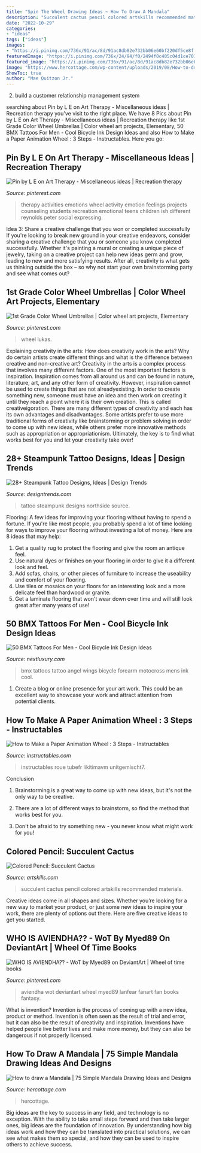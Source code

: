 ```yaml
---
title: "Spin The Wheel Drawing Ideas ~ How To Draw A Mandala"
description: "Succulent cactus pencil colored artskills recommended materials"
date: "2022-10-29"
categories:
- "ideas"
tags: ["ideas"]
images:
- "https://i.pinimg.com/736x/91/ac/8d/91ac8db82e732bb06e60bf220df5ce8f.jpg"
featuredImage: "https://i.pinimg.com/736x/24/94/f0/2494f0c405c04d1ce70199e357d367d9--primary-colors-secondary-color.jpg"
featured_image: "https://i.pinimg.com/736x/91/ac/8d/91ac8db82e732bb06e60bf220df5ce8f.jpg"
image: "https://www.hercottage.com/wp-content/uploads/2019/08/How-to-draw-a-Mandala-40-Simple-Mandala-Drawing-ideas-and-Designs-40.png"
ShowToc: true
author: "Mae Quitzon Jr."
---
```



2. build a customer relationship management system

	

		
searching about Pin by L E on Art Therapy - Miscellaneous ideas | Recreation therapy you've visit to the right place. We have 8 Pics about Pin by L E on Art Therapy - Miscellaneous ideas | Recreation therapy like 1st Grade Color Wheel Umbrellas | Color wheel art projects, Elementary, 50 BMX Tattoos For Men - Cool Bicycle Ink Design Ideas and also How to Make a Paper Animation Wheel : 3 Steps - Instructables. Here you go:
		
    
## Pin By L E On Art Therapy - Miscellaneous Ideas | Recreation Therapy

<img loading=lazy src="https://i.pinimg.com/originals/df/a4/d5/dfa4d55f2192a857538dcd86de5bf838.jpg" onerror="this.onerror=null;this.src='https://tse4.mm.bing.net/th?id=OIP.Ag_PjFBx_8qxabwThcHbOQHaMY&amp;pid=15.1';" alt="Pin by L E on Art Therapy - Miscellaneous ideas | Recreation therapy">

_Source: pinterest.com_

>therapy activities emotions wheel activity emotion feelings projects counseling students recreation emotional teens children ish different reynolds peter social expressing. 

	

Idea 3: Share a creative challenge that you won or completed successfully
If you're looking to break new ground in your creative endeavors, consider sharing a creative challenge that you or someone you know completed successfully. Whether it's painting a mural or creating a unique piece of jewelry, taking on a creative project can help new ideas germ and grow, leading to new and more satisfying results. After all, creativity is what gets us thinking outside the box – so why not start your own brainstorming party and see what comes out?

    
## 1st Grade Color Wheel Umbrellas | Color Wheel Art Projects, Elementary

<img loading=lazy src="https://i.pinimg.com/736x/24/94/f0/2494f0c405c04d1ce70199e357d367d9--primary-colors-secondary-color.jpg" onerror="this.onerror=null;this.src='https://tse1.mm.bing.net/th?id=OIP.2wnZAGXJdCIoTcm50SEr1AHaJ2&amp;pid=15.1';" alt="1st Grade Color Wheel Umbrellas | Color wheel art projects, Elementary">

_Source: pinterest.com_

>wheel lukas. 

	

Explaining creativity in the arts: How does creativity work in the arts? Why do certain artists create different things and what is the difference between creative and non-creative art?
Creativity in the arts is a complex process that involves many different factors. One of the most important factors is inspiration. Inspiration comes from all around us and can be found in nature, literature, art, and any other form of creativity. However, inspiration cannot be used to create things that are not alreadyexisting. In order to create something new, someone must have an idea and then work on creating it until they reach a point where it is their own creation. This is called creativeigoration. There are many different types of creativity and each has its own advantages and disadvantages. Some artists prefer to use more traditional forms of creativity like brainstorming or problem solving in order to come up with new ideas, while others prefer more innovative methods such as appropriation or appropriationism. Ultimately, the key is to find what works best for you and let your creativity take over!

    
## 28+ Steampunk Tattoo Designs, Ideas | Design Trends

<img loading=lazy src="http://images.designtrends.com/wp-content/uploads/2016/02/08111312/Northside-Steampunk-Tattoo-Design.jpg" onerror="this.onerror=null;this.src='https://tse1.mm.bing.net/th?id=OIP.tGfpl0vjyCgrxyv1rnfVOwHaHa&amp;pid=15.1';" alt="28+ Steampunk Tattoo Designs, Ideas | Design Trends">

_Source: designtrends.com_

>tattoo steampunk designs northside source. 

	

Flooring: A few ideas for improving your flooring without having to spend a fortune.
If you're like most people, you probably spend a lot of time looking for ways to improve your flooring without investing a lot of money. Here are 8 ideas that may help: 
1. Get a quality rug to protect the flooring and give the room an antique feel. 
2. Use natural dyes or finishes on your flooring in order to give it a different look and feel. 
3. Add sofas, chairs, or other pieces of furniture to increase the useability and comfort of your flooring. 
4. Use tiles or mosaics on your floors for an interesting look and a more delicate feel than hardwood or granite. 
5. Get a laminate flooring that won't wear down over time and will still look great after many years of use! 

    
## 50 BMX Tattoos For Men - Cool Bicycle Ink Design Ideas

<img loading=lazy src="http://nextluxury.com/wp-content/uploads/angel-wings-bmx-rider-guys-inner-forearm-tattoo.jpg" onerror="this.onerror=null;this.src='https://tse4.mm.bing.net/th?id=OIP.8XYpVEckK7zDETPYnZa6nwHaHa&amp;pid=15.1';" alt="50 BMX Tattoos For Men - Cool Bicycle Ink Design Ideas">

_Source: nextluxury.com_

>bmx tattoos tattoo angel wings bicycle forearm motocross mens ink cool. 

	

1. Create a blog or online presence for your art work. This could be an excellent way to showcase your work and attract attention from potential clients.

    
## How To Make A Paper Animation Wheel : 3 Steps - Instructables

<img loading=lazy src="https://content.instructables.com/ORIG/FIT/ASR4/H0OIUWGX/FITASR4H0OIUWGX.jpg?frame=1&amp;width=2100" onerror="this.onerror=null;this.src='https://tse4.mm.bing.net/th?id=OIP.rhaoduKFpJ3IDb_aVKSEMQHaFj&amp;pid=15.1';" alt="How to Make a Paper Animation Wheel : 3 Steps - Instructables">

_Source: instructables.com_

>instructables roue tubefr likitimavm unitgemischt7. 

	

Conclusion
1. Brainstorming is a great way to come up with new ideas, but it's not the only way to be creative.
2. There are a lot of different ways to brainstorm, so find the method that works best for you.

3. Don't be afraid to try something new - you never know what might work for you!

    
## Colored Pencil: Succulent Cactus

<img loading=lazy src="https://www.artskills.com/UploadedImages/Ductape-ProjectBlog-Images/Succulent-Cactus/ColoredPencil_Succulent_Example.jpg" onerror="this.onerror=null;this.src='https://tse2.mm.bing.net/th?id=OIP.7v3A20qarnRD-sKLMkU3DgHaFz&amp;pid=15.1';" alt="Colored Pencil: Succulent Cactus">

_Source: artskills.com_

>succulent cactus pencil colored artskills recommended materials. 

	

Creative ideas come in all shapes and sizes. Whether you’re looking for a new way to market your product, or just some new ideas to inspire your work, there are plenty of options out there. Here are five creative ideas to get you started.

    
## WHO IS AVIENDHA?? - WoT By Myed89 On DeviantArt | Wheel Of Time Books

<img loading=lazy src="https://i.pinimg.com/736x/91/ac/8d/91ac8db82e732bb06e60bf220df5ce8f.jpg" onerror="this.onerror=null;this.src='https://tse3.mm.bing.net/th?id=OIP.lDJdScuaM0FY9Mn831lE-QHaKe&amp;pid=15.1';" alt="WHO IS AVIENDHA?? - WoT by Myed89 on DeviantArt | Wheel of time books">

_Source: pinterest.com_

>aviendha wot deviantart wheel myed89 lanfear fanart fan books fantasy. 

	

What is invention?
Invention is the process of coming up with a new idea, product or method. Invention is often seen as the result of trial and error, but it can also be the result of creativity and inspiration. Inventions have helped people live better lives and make more money, but they can also be dangerous if not properly licensed.

    
## How To Draw A Mandala | 75 Simple Mandala Drawing Ideas And Designs

<img loading=lazy src="https://www.hercottage.com/wp-content/uploads/2019/08/How-to-draw-a-Mandala-40-Simple-Mandala-Drawing-ideas-and-Designs-40.png" onerror="this.onerror=null;this.src='https://tse1.mm.bing.net/th?id=OIP.uNQEpz05RwrMycq4u32sbAHaK_&amp;pid=15.1';" alt="How to draw a Mandala | 75 Simple Mandala Drawing Ideas and Designs">

_Source: hercottage.com_

>hercottage. 

	

Big ideas are the key to success in any field, and technology is no exception. With the ability to take small steps forward and then take larger ones, big ideas are the foundation of innovation. By understanding how big ideas work and how they can be translated into practical solutions, we can see what makes them so special, and how they can be used to inspire others to achieve success.

